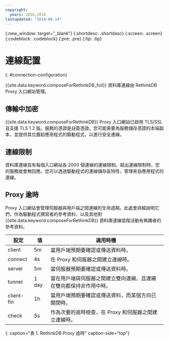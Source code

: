 ```yaml
---
copyright:
  years: 2016,2018
lastupdated: "2018-06-14"
---
```


{:new_window: target="_blank"}
{:shortdesc: .shortdesc}
{:screen: .screen}
{:codeblock: .codeblock}
{:pre: .pre}
{:tip: .tip}

# 連線配置
{: #connection-configuration}

{{site.data.keyword.composeForRethinkDB_full}} 資料庫連線由 RethinkDB Proxy 入口網站管理。

## 傳輸中加密

{{site.data.keyword.composeForRethinkDB}} Proxy 入口網站已啟用 TLS/SSL 且支援 TLS 1.2 版。服務的憑證是自簽憑證。您可能需要為服務儲存憑證的本端副本，並提供其位置給應用程式的驅動程式，以進行安全連線。

## 連線限制

資料庫連線具有每個入口網站各 2000 個連線的連線限制。超出連線限制時，您的服務就會無回應。您可以透過驅動程式的連線儲存區特性，管理來自應用程式的連線。

## Proxy 逾時

Proxy 入口網站會管理伺服器與用戶端之間連線的生命週期。此處會詳細說明它們，作為驅動程式撰寫者的參考資料，以及其他對 {{site.data.keyword.composeForRethinkDB}} 資料庫連線低階活動有興趣者的參考資料。

設定 |值|適用時機
----------|-----------|-----------
client | 5m |當用戶端預期要確認或傳送資料時。
connect | 4s |在 Proxy 和伺服器之間建立連線時。
server | 5m |當伺服器預期要確認或傳送資料時。
tunnel | 1 day |當在用戶端與伺服器之間建立雙向連線，且連線在雙向都保持非作用中時。
client-fin |1h|當用戶端預期要確認或傳送資料，而某個方向已關閉時。
check | 5s |作為次要的逾時檢查，在 Proxy 和伺服器之間建立連線時。
{: caption="表 1. RethinkDB Proxy 逾時" caption-side="top"}
